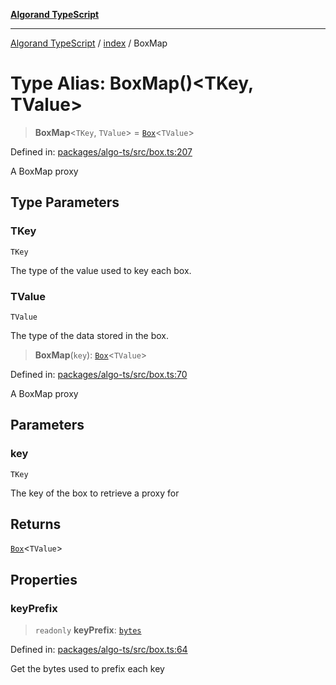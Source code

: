 [**Algorand TypeScript**](../../README.md)

***

[Algorand TypeScript](../../modules.md) / [index](../README.md) / BoxMap

# Type Alias: BoxMap()\<TKey, TValue\>

> **BoxMap**\<`TKey`, `TValue`\> = [`Box`](Box.md)\<`TValue`\>

Defined in: [packages/algo-ts/src/box.ts:207](https://github.com/algorandfoundation/puya-ts/blob/main/packages/algo-ts/src/box.ts#L207)

A BoxMap proxy

## Type Parameters

### TKey

`TKey`

The type of the value used to key each box.

### TValue

`TValue`

The type of the data stored in the box.

> **BoxMap**(`key`): [`Box`](Box.md)\<`TValue`\>

Defined in: [packages/algo-ts/src/box.ts:70](https://github.com/algorandfoundation/puya-ts/blob/main/packages/algo-ts/src/box.ts#L70)

A BoxMap proxy

## Parameters

### key

`TKey`

The key of the box to retrieve a proxy for

## Returns

[`Box`](Box.md)\<`TValue`\>

## Properties

### keyPrefix

> `readonly` **keyPrefix**: [`bytes`](bytes.md)

Defined in: [packages/algo-ts/src/box.ts:64](https://github.com/algorandfoundation/puya-ts/blob/main/packages/algo-ts/src/box.ts#L64)

Get the bytes used to prefix each key
